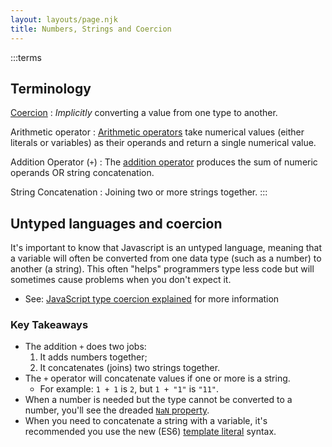 ```yaml
---
layout: layouts/page.njk
title: Numbers, Strings and Coercion
---
```


:::terms
## Terminology
[Coercion](https://developer.mozilla.org/en-US/docs/Glossary/Type_coercion)
: _Implicitly_ converting a value from one type to another.

Arithmetic operator
: [Arithmetic operators](https://developer.mozilla.org/en-US/docs/Learn/JavaScript/First_steps/Math#arithmetic_operators) take numerical values (either literals or variables) as their operands and return a single numerical value.

Addition Operator (`+`)
: The [addition operator](https://developer.mozilla.org/en-US/docs/Web/JavaScript/Reference/Operators/Addition) produces the sum of numeric operands OR string concatenation.

String Concatenation
: Joining two or more strings together.
:::

## Untyped languages and coercion
It's important to know that Javascript is an untyped language, meaning that a variable will often be converted from one data type (such as a number) to another (a string). This often "helps" programmers type less code but will sometimes cause problems when you don't expect it.

- See: [JavaScript type coercion explained](https://www.freecodecamp.org/news/js-type-coercion-explained-27ba3d9a2839/) for more information

### Key Takeaways
- The addition `+` does two jobs:
    1. It adds numbers together;
    2. It concatenates (joins) two strings together.
- The `+` operator will concatenate values if one or more is a string.
    - For example: `1 + 1` is `2`, but `1 + "1"` is `"11"`.
- When a number is needed but the type cannot be converted to a number, you'll see the dreaded [`NaN` property](https://developer.mozilla.org/en-US/docs/Web/JavaScript/Reference/Global_Objects/NaN).
- When you need to concatenate a string with a variable, it's recommended you use the new (ES6) [template literal](https://developer.mozilla.org/en-US/docs/Web/JavaScript/Reference/Template_literals) syntax.